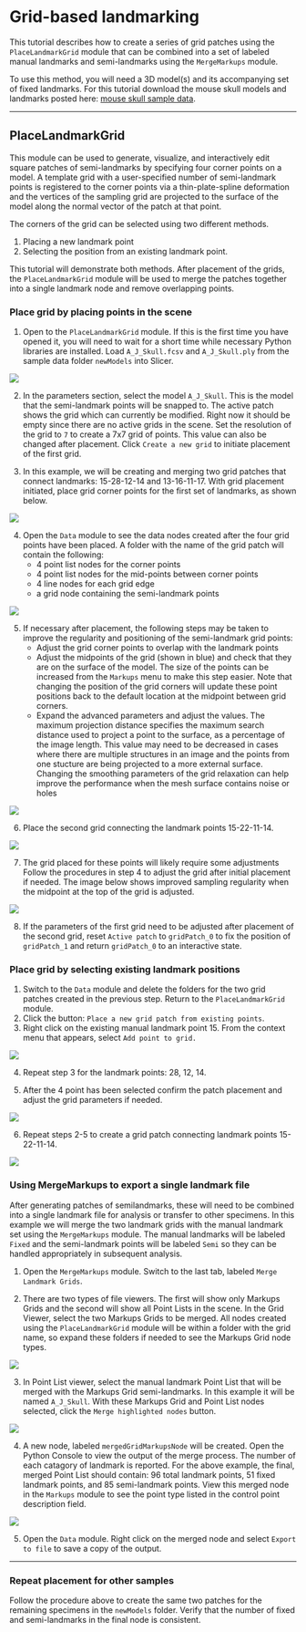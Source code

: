 # Grid-based landmarking
This tutorial describes how to create a series of grid patches using the `PlaceLandmarkGrid` module that can be combined into a set of labeled manual landmarks and semi-landmarks using the `MergeMarkups` module.

To use this method, you will need a 3D model(s) and its accompanying set of fixed landmarks. For this tutorial download the mouse skull models and landmarks posted here: [mouse skull sample data](https://github.com/SlicerMorph/Mouse_Models/tree/newModels/newModels).

----

## PlaceLandmarkGrid
This module can be used to generate, visualize, and interactively edit square patches of semi-landmarks by specifying four corner points on a model. A template grid with a user-specified number of semi-landmark points is registered to the corner points via a thin-plate-spline deformation and the vertices of the sampling grid are projected to the surface of the model along the normal vector of the patch at that point. 

The corners of the grid can be selected using two different methods.
1. Placing a new landmark point
2. Selecting the position from an existing landmark point.

This tutorial will demonstrate both methods. After placement of the grids, the `PlaceLandmarkGrid` module will be used to merge the patches together into a single landmark node and remove overlapping points.

### Place grid by placing points in the scene
1. Open to the `PlaceLandmarkGrid` module. If this is the first time you have opened it, you will need to wait for a short time while necessary Python libraries are installed. Load `A_J_Skull.fcsv` and `A_J_Skull.ply` from the sample data folder `newModels` into Slicer.
<img src="./images/DownloadData.png">

2. In the parameters section, select the model `A_J_Skull`. This is the model that the semi-landmark points will be snapped to. The active patch shows the grid which can currently be modified. Right now it should be empty since there are no active grids in the scene. Set the resolution of the grid to `7` to create a 7x7 grid of points. This value can also be changed after placement. Click `Create a new grid` to initiate placement of the first grid.

3. In this example, we will be creating and merging two grid patches that connect landmarks: 15-28-12-14 and 13-16-11-17. With grid placement initiated, place grid corner points for the first set of landmarks, as shown below.
<img src="./images/Grid1.png">

4. Open the `Data` module to see the data nodes created after the four grid points have been placed. A folder with the name of the grid patch will contain the following:
    * 4 point list nodes for the corner points
    * 4 point list nodes for the mid-points between corner points
    * 4 line nodes for each grid edge
    * a grid node containing the semi-landmark points
<img src="./images/GridFolder.png">

5. If necessary after placement, the following steps may be taken to improve the regularity and positioning of the semi-landmark grid points:
    * Adjust the grid corner points to overlap with the landmark points
    * Adjust the midpoints of the grid (shown in blue) and check that they are on the surface of the model. The size of the points can be increased from the `Markups` menu to make this step easier. Note that changing the position of the grid corners will update these point positions back to the default location at the midpoint between grid corners.
    * Expand the advanced parameters and adjust the values. The maximum projection distance specifies the maximum search distance used to project a point to the surface, as a percentage of the image length. This value may need to be decreased in cases where there are multiple structures in an image and the points from one stucture are being projected to a more external surface. Changing the smoothing parameters of the grid relaxation can help improve the performance when the mesh surface contains noise or holes
<img src="./images/MidPointMarkup.png">

6. Place the second grid connecting the landmark points 15-22-11-14.
<img src="./images/Grid2Initial.png">

7. The grid placed for these points will likely require some adjustments Follow the procedures in step 4 to adjust the grid after initial placement if needed. The image below shows improved sampling regularity when the midpoint at the top of the grid is adjusted.
<img src="./images/Grid2Adjust.png">

8. If the parameters of the first grid need to be adjusted after placement of the second grid, reset `Active patch` to `gridPatch_0` to fix the position of `gridPatch_1` and return `gridPatch_0` to an interactive state.

### Place grid by selecting existing landmark positions
1. Switch to the `Data` module and delete the folders for the two grid patches created in the previous step. Return to the `PlaceLandmarkGrid` module.
2. Click the button: `Place a new grid patch from existing points`.
3. Right click on the existing manual landmark point 15. From the context menu that appears, select `Add point to grid.`

<img src="./images/LMSelect1.png">

4. Repeat step 3 for the landmark points: 28, 12, 14.
   
5. After the 4 point has been selected confirm the patch placement and adjust the grid parameters if needed.

<img src="./images/LMSelect2.png">

6. Repeat steps 2-5 to create a grid patch connecting landmark points 15-22-11-14.

<img src="./images/LMSelect3.png">

### Using MergeMarkups to export a single landmark file
After generating patches of semilandmarks, these will need to be combined into a single landmark file for analysis or transfer to other specimens. In this example we will merge the two landmark grids with the manual landmark set using the `MergeMarkups` module. The manual landmarks will be labeled `Fixed` and the semi-landmark points will be labeled `Semi` so they can be handled appropriately in subsequent analysis.

1. Open the `MergeMarkups` module. Switch to the last tab, labeled `Merge Landmark Grids`.

2. There are two types of file viewers. The first will show only Markups Grids and the second will show all Point Lists in the scene. In the Grid Viewer, select the two Markups Grids to be merged. All nodes created using the `PlaceLandmarkGrid` module will be within a folder with the grid name, so expand these folders if needed to see the Markups Grid node types.
<img src="./images/MergeModule.png">

3. In Point List viewer, select the manual landmark Point List that will be merged with the Markups Grid semi-landmarks. In this example it will be named `A_J_Skull`. With these Markups Grid and Point List nodes selected, click the `Merge highlighted nodes` button.
<img src="./images/MergeSelection.png">

4. A new node, labeled `mergedGridMarkupsNode` will be created. Open the Python Console to view the output of the merge process. The number of each catagory of landmark is reported. For the above example, the final, merged Point List should contain: 96 total landmark points, 51 fixed landmark points, and 85 semi-landmark points. View this merged node in the `Markups` module to see the point type listed in the control point description field.
<img src="./images/MergeNode.png">

5. Open the `Data` module. Right click on the merged node and select `Export to file` to save a copy of the output.

----

### Repeat placement for other samples

Follow the procedure above to create the same two patches for the remaining specimens in the `newModels` folder. Verify that the number of fixed and semi-landmarks in the final node is consistent.

